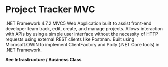 # Project Tracker MVC

.NET Framework 4.7.2 MVC5 Web Application built to assist front-end developer team track, edit, create, and manage projects.
Allows interaction with APIs by using a simple user interface without the necessity of HTTP requests using external REST clients like Postman.
Built using Microsoft.OWIN to implement ClientFactory and Polly (.NET Core tools) in .NET Framework.

**See Infrastructure / Business Class**
